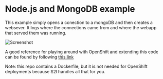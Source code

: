 # Node.js and MongoDB example
This example simply opens a conection to a mongoDB and then creates a websever.  It logs where the connections came from and where the webapp that served them was running.

![Screenshot](./.screens/screenshot.png?raw=true)

A good reference for playing around with OpenShift and extending this code can be found by following [this link][1]

Note: this repo contains a Dockerfile, but it is not needed for OpenShift deployments because S2I handles all that for you.

[1]: http://training.runcloudrun.com/roadshow/07-databases.md.html
